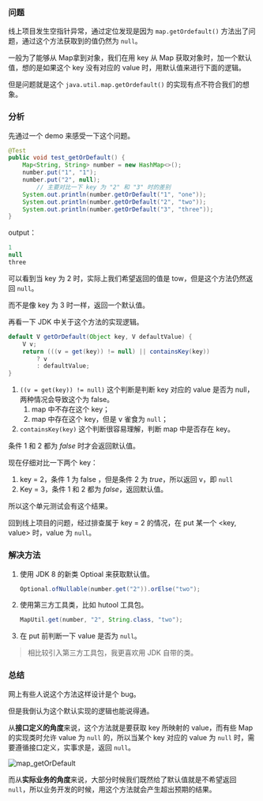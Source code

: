 ### 问题

线上项目发生空指针异常，通过定位发现是因为 `map.getOrdefault()` 方法出了问题，通过这个方法获取到的值仍然为 `null`。

一般为了能够从 Map拿到对象，我们在用 key 从 Map 获取对象时，加一个默认值，想的是如果这个 key 没有对应的 value 时，用默认值来进行下面的逻辑。

但是问题就是这个 `java.util.map.getOrdefault()` 的实现有点不符合我们的想象。

### **分析**

先通过一个 demo 来感受一下这个问题。

```java
@Test
public void test_getOrDefault() {
    Map<String, String> number = new HashMap<>();
    number.put("1", "1");
    number.put("2", null);
		// 主要对比一下 key 为 "2" 和 "3" 时的差别
    System.out.println(number.getOrDefault("1", "one"));
    System.out.println(number.getOrDefault("2", "two"));
    System.out.println(number.getOrDefault("3", "three"));
}
```

output：

```java
1
null
three
```

可以看到当  key 为 $2$ 时，实际上我们希望返回的值是 tow，但是这个方法仍然返回 `null`。

而不是像 key 为 $3$  时一样，返回一个默认值。

再看一下 JDK 中关于这个方法的实现逻辑。

```java
default V getOrDefault(Object key, V defaultValue) {
    V v;
    return (((v = get(key)) != null) || containsKey(key))
        ? v
        : defaultValue;
}
```

1. `((v = get(key)) != null)` 这个判断是判断 key 对应的 value 是否为 null，两种情况会导致这个为 false。
   1. map 中不存在这个 key；
   2. map 中存在这个 key，但是 v 雀食为 `null`；
2. `containsKey(key)` 这个判断很容易理解，判断 map 中是否存在 key。

条件 $1$ 和 $2$ 都为 $false$ 时才会返回默认值。

现在仔细对比一下两个 key：

1. key = 2，条件 $1$ 为 false ，但是条件 $2$  为 $true$，所以返回 v，即 `null`
2. Key = 3，条件 $1$ 和 $2$ 都为 $false$，返回默认值。

所以这个单元测试会有这个结果。

回到线上项目的问题，经过排查属于 key = 2 的情况，在 put 某一个 <key, value> 时，value 为 `null`。

### **解决方法**

1. 使用 JDK 8 的新类 Optioal 来获取默认值。

   ```java
   Optional.ofNullable(number.get("2")).orElse("two");
   ```

2. 使用第三方工具类，比如 hutool 工具包。

   ```java
   MapUtil.get(number, "2", String.class, "two");
   ```

3. 在 put 前判断一下 value 是否为 `null`。

>  相比较引入第三方工具包，我更喜欢用 JDK 自带的类。



### **总结**

网上有些人说这个方法这样设计是个 bug。

但是我倒认为这个默认实现的逻辑也能说得通。

从**接口定义的角度**来说，这个方法就是要获取 key 所映射的 value，而有些 Map 的实现类时允许 value 为 `null` 的，所以当某个 key 对应的 value 为 `null` 时，需要遵循接口定义，实事求是，返回 `null`。

![map_getOrDefault](https://www.lin2j.tech/blog-image/problem/map_getOrDefault.png)

而从**实际业务的角度**来说，大部分时候我们既然给了默认值就是不希望返回 `null`，所以业务开发的时候，用这个方法就会产生超出预期的结果。